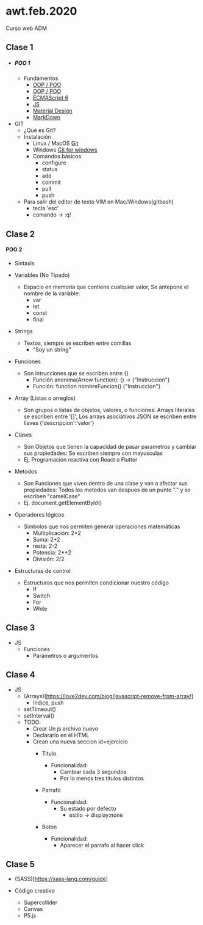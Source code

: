 # awt.feb.2020
Curso web ADM

## **Clase 1**
- ##### POO 1
  - Fundamentos
    - [OOP / POO](https://codesolt.com/tutoriales/fundamentos/programacion-orientada-objetos/)
    - [OOP / POO](https://msdn.microsoft.com/es-es/library/bb972232.aspx)
    - [ECMAScript 6](https://www.youtube.com/watch?v=OjMZg9gTLgw)  
    - [JS](https://www.youtube.com/watch?v=k9wTpG8NI4Q)  
    - [Material Design](https://material.io/)  
    - [MarkDown](https://www.markdowntutorial.com/)  
- GIT
  - ¿Qué es Git?
  - Instalación
    - Linux / MacOS [Git](https://www.google.com/url?sa=t&rct=j&q=&esrc=s&source=web&cd=4&cad=rja&uact=8&ved=2ahUKEwjtgsPUycDeAhVFSq0KHS-IBywQFjADegQIBBAB&url=https%3A%2F%2Fgit-scm.com%2Fbook%2Fen%2Fv2%2FGetting-Started-Installing-Git&usg=AOvVaw34_NoLPGdtnUVR92ZCaR9H)
    - Windows [Git for windows](https://gitforwindows.org/)
    - Comandos básicos
      - configure
      - status
      - add
      - commit
      - pull
      - push
  - Para salir del editor de texto VIM en Mac/Windows(gitbash)
    - tecla 'esc'
    - comando -> :q!

## **Clase 2**
#### POO 2
- Sintaxis
 - Variables (No Tipado)
   - Espacio en memoria que contiene cualquier valor, Se antepone el nombre de la variable:
     - var
     - let
     - const
     - final
 - Strings
   - Textos, siempre se escriben entre comillas
     - "Soy un string"     
 - Funciones
   - Son intrucciones que se escriben entre {}
     - Función anonima(Arrow function): () -> {"Instruccion"}
     - Función: function nombreFuncion() {"Instruccion"}

 - Array (Listas o arreglos)
   - Son grupos o listas de objetos, valores, o funciones: Arrays literales se escriben entre '[]', Los arrays asociativos JSON se escriben entre llaves {'descripcion':'valor'}

 - Clases
   - Son Objetos que tienen la capacidad de pasar parametros y cambiar sus propiedades: Se escriben siempre con mayusculas
    - Ej. Programacion reactiva con React o Flutter   

 - Metodos
   - Son Funciones que viven dentro de una clase y van a afectar sus propiedades: Todos los metodos van despues de un punto "." y se escriben "camelCase"
   - Ej. document.getElementById()

 - Operadores lógicos
   - Simbolos que nos permiten generar operaciones matemáticas
     - Multiplicación: 2*2
     - Suma: 2+2
     - resta: 2-2
     - Potencia: 2**2
     - División: 2/2

  - Estructuras de control
    - Estructuras que nos permiten condicionar nuestro código
      - If
      - Switch
      - For
      - While


## **Clase 3**
- JS
  - Funciones
      - Parámetros o argumentos
    
## **Clase 4**
- JS
  - (Arrays)[https://love2dev.com/blog/javascript-remove-from-array/]
    - Indice, push
  - setTimeout()  
  - setInterval()
  - TODO: 
    - Crear Un js archivo nuevo
    - Declararlo en el HTML
    - Crean una nueva seccion id=ejercicio
        - Titulo
            - Funcionalidad: 
                - Cambiar cada 3 segundos
                - Por lo menos tres titulos distintos
    
        - Parrafo
            - Funcionalidad: 
                - Su estado por defecto 
                    - estilo -> display:none
    
        - Boton
            - Funcionalidad: 
                - Aparecer el parrafo al hacer click



## **Clase 5**
- (SASS)[https://sass-lang.com/guide]

- Código creativo
  - Supercollider
  - Canvas
  - P5.js

